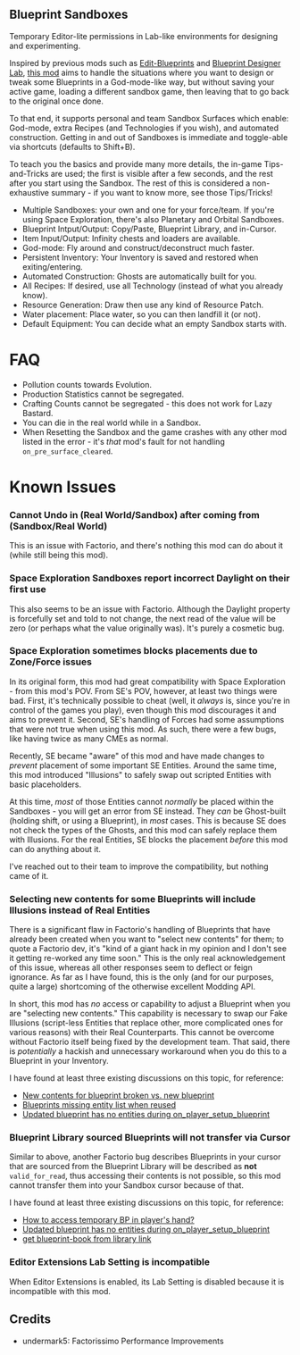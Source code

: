 ## Blueprint Sandboxes

Temporary Editor-lite permissions in Lab-like environments for designing and experimenting.

Inspired by previous mods such as [Edit-Blueprints](https://mods.factorio.com/mod/Edit-Blueprints) and [Blueprint Designer Lab](https://mods.factorio.com/mod/BlueprintLab_design), [this mod](https://mods.factorio.com/mod/blueprint-sandboxes) aims to handle the situations where you want to design or tweak some Blueprints in a God-mode-like way, but without saving your active game, loading a different sandbox game, then leaving that to go back to the original once done.

To that end, it supports personal and team Sandbox Surfaces which enable: God-mode, extra Recipes (and Technologies if you wish), and automated construction. Getting in and out of Sandboxes is immediate and toggle-able via shortcuts (defaults to Shift+B).

To teach you the basics and provide many more details, the in-game Tips-and-Tricks are used; the first is visible after a few seconds, and the rest after you start using the Sandbox. The rest of this is considered a non-exhaustive summary - if you want to know more, see those Tips/Tricks!

* Multiple Sandboxes: your own and one for your force/team. If you're using Space Exploration, there's also Planetary and Orbital Sandboxes.
* Blueprint Intput/Output: Copy/Paste, Blueprint Library, and in-Cursor.
* Item Input/Output: Infinity chests and loaders are available.
* God-mode: Fly around and construct/deconstruct much faster.
* Persistent Inventory: Your Inventory is saved and restored when exiting/entering.
* Automated Construction: Ghosts are automatically built for you.
* All Recipes: If desired, use all Technology (instead of what you already know).
* Resource Generation: Draw then use any kind of Resource Patch.
* Water placement: Place water, so you can then landfill it (or not).
* Default Equipment: You can decide what an empty Sandbox starts with.

# FAQ

* Pollution counts towards Evolution.
* Production Statistics cannot be segregated.
* Crafting Counts cannot be segregated - this does not work for Lazy Bastard.
* You can die in the real world while in a Sandbox.
* When Resetting the Sandbox and the game crashes with any other mod listed in the error - it's _that_ mod's fault for not handling `on_pre_surface_cleared`.

# Known Issues

### Cannot Undo in (Real World/Sandbox) after coming from (Sandbox/Real World)

This is an issue with Factorio, and there's nothing this mod can do about it (while still being this mod).

### Space Exploration Sandboxes report incorrect Daylight on their first use

This also seems to be an issue with Factorio. Although the Daylight property is forcefully set and told to not change, the next read of the value will be zero (or perhaps what the value originally was). It's purely a cosmetic bug.

### Space Exploration sometimes blocks placements due to Zone/Force issues

In its original form, this mod had great compatibility with Space Exploration - from this mod's POV. From SE's POV, however, at least two things were bad. First, it's technically possible to cheat (well, it _always_ is, since you're in control of the games you play), even though this mod discourages it and aims to prevent it. Second, SE's handling of Forces had some assumptions that were not true when using this mod. As such, there were a few bugs, like having twice as many CMEs as normal.

Recently, SE became "aware" of this mod and have made changes to _prevent_ placement of some important SE Entities. Around the same time, this mod introduced "Illusions" to safely swap out scripted Entities with basic placeholders.

At this time, _most_ of those Entities cannot _normally_ be placed within the Sandboxes - you will get an error from SE instead. They _can_ be Ghost-built (holding shift, or using a Blueprint), in _most_ cases. This is because SE does not check the types of the Ghosts, and this mod can safely replace them with Illusions. For the real Entities, SE blocks the placement _before_ this mod can do anything about it.

I've reached out to their team to improve the compatibility, but nothing came of it.

### Selecting new contents for some Blueprints will include Illusions instead of Real Entities

There is a significant flaw in Factorio's handling of Blueprints that have already been created when you want to "select new contents" for them; to quote a Factorio dev, it's "kind of a giant hack in my opinion and I don't see it getting re-worked any time soon." This is the only real acknowledgement of this issue, whereas all other responses seem to deflect or feign ignorance. As far as I have found, this is the only (and for our purposes, quite a large) shortcoming of the otherwise excellent Modding API.

In short, this mod has _no_ access or capability to adjust a Blueprint when you are "selecting new contents." This capability is necessary to swap our Fake Illusions (script-less Entities that replace other, more complicated ones for various reasons) with their Real Counterparts. This cannot be overcome without Factorio itself being fixed by the development team. That said, there is _potentially_ a hackish and unnecessary workaround when you do this to a Blueprint in your Inventory.

I have found at least three existing discussions on this topic, for reference:

* [New contents for blueprint broken vs. new blueprint](https://forums.factorio.com/viewtopic.php?f=29&t=88793)
* [Blueprints missing entity list when reused](https://forums.factorio.com/viewtopic.php?f=7&t=99323)
* [Updated blueprint has no entities during on_player_setup_blueprint](https://forums.factorio.com/viewtopic.php?f=48&t=88100)

### Blueprint Library sourced Blueprints will not transfer via Cursor

Similar to above, another Factorio bug describes Blueprints in your cursor that are sourced from the Blueprint Library will be described as __not__ `valid_for_read`, thus accessing their contents is not possible, so this mod cannot transfer them into your Sandbox cursor because of that.

I have found at least three existing discussions on this topic, for reference:

* [How to access temporary BP in player's hand?](https://test.forums.factorio.com/viewtopic.php?t=93956)
* [Updated blueprint has no entities during on_player_setup_blueprint](https://forums.factorio.com/viewtopic.php?f=48&t=88100)
* [get blueprint-book from library link](https://test.forums.factorio.com/viewtopic.php?t=95272)

### Editor Extensions Lab Setting is incompatible

When Editor Extensions is enabled, its Lab Setting is disabled because it is incompatible with this mod.

## Credits
* undermark5: Factorissimo Performance Improvements
